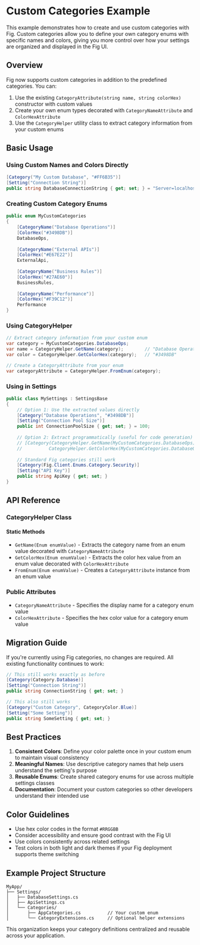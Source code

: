 # Custom Categories Example

This example demonstrates how to create and use custom categories with Fig. Custom categories allow you to define your own category enums with specific names and colors, giving you more control over how your settings are organized and displayed in the Fig UI.

## Overview

Fig now supports custom categories in addition to the predefined categories. You can:

1. Use the existing `CategoryAttribute(string name, string colorHex)` constructor with custom values
2. Create your own enum types decorated with `CategoryNameAttribute` and `ColorHexAttribute`
3. Use the `CategoryHelper` utility class to extract category information from your custom enums

## Basic Usage

### Using Custom Names and Colors Directly

```csharp
[Category("My Custom Database", "#FF6B35")]
[Setting("Connection String")]
public string DatabaseConnectionString { get; set; } = "Server=localhost;Database=MyApp;";
```

### Creating Custom Category Enums

```csharp
public enum MyCustomCategories
{
    [CategoryName("Database Operations")]
    [ColorHex("#3498DB")]
    DatabaseOps,
    
    [CategoryName("External APIs")]
    [ColorHex("#E67E22")]
    ExternalApi,
    
    [CategoryName("Business Rules")]
    [ColorHex("#27AE60")]
    BusinessRules,
    
    [CategoryName("Performance")]
    [ColorHex("#F39C12")]
    Performance
}
```

### Using CategoryHelper

```csharp
// Extract category information from your custom enum
var category = MyCustomCategories.DatabaseOps;
var name = CategoryHelper.GetName(category);        // "Database Operations"
var color = CategoryHelper.GetColorHex(category);   // "#3498DB"

// Create a CategoryAttribute from your enum
var categoryAttribute = CategoryHelper.FromEnum(category);
```

### Using in Settings

```csharp
public class MySettings : SettingsBase
{
    // Option 1: Use the extracted values directly
    [Category("Database Operations", "#3498DB")]
    [Setting("Connection Pool Size")]
    public int ConnectionPoolSize { get; set; } = 100;
    
    // Option 2: Extract programmatically (useful for code generation)
    // [Category(CategoryHelper.GetName(MyCustomCategories.DatabaseOps), 
    //          CategoryHelper.GetColorHex(MyCustomCategories.DatabaseOps))]
    
    // Standard Fig categories still work
    [Category(Fig.Client.Enums.Category.Security)]
    [Setting("API Key")]
    public string ApiKey { get; set; }
}
```

## API Reference

### CategoryHelper Class

#### Static Methods

- `GetName(Enum enumValue)` - Extracts the category name from an enum value decorated with `CategoryNameAttribute`
- `GetColorHex(Enum enumValue)` - Extracts the color hex value from an enum value decorated with `ColorHexAttribute`
- `FromEnum(Enum enumValue)` - Creates a `CategoryAttribute` instance from an enum value

### Public Attributes

- `CategoryNameAttribute` - Specifies the display name for a category enum value
- `ColorHexAttribute` - Specifies the hex color value for a category enum value

## Migration Guide

If you're currently using Fig categories, no changes are required. All existing functionality continues to work:

```csharp
// This still works exactly as before
[Category(Category.Database)]
[Setting("Connection String")]
public string ConnectionString { get; set; }

// This also still works
[Category("Custom Category", CategoryColor.Blue)]
[Setting("Some Setting")]
public string SomeSetting { get; set; }
```

## Best Practices

1. **Consistent Colors**: Define your color palette once in your custom enum to maintain visual consistency
2. **Meaningful Names**: Use descriptive category names that help users understand the setting's purpose
3. **Reusable Enums**: Create shared category enums for use across multiple settings classes
4. **Documentation**: Document your custom categories so other developers understand their intended use

## Color Guidelines

- Use hex color codes in the format `#RRGGBB`
- Consider accessibility and ensure good contrast with the Fig UI
- Use colors consistently across related settings
- Test colors in both light and dark themes if your Fig deployment supports theme switching

## Example Project Structure

```
MyApp/
├── Settings/
│   ├── DatabaseSettings.cs
│   ├── ApiSettings.cs
│   └── Categories/
│       ├── AppCategories.cs          // Your custom enum
│       └── CategoryExtensions.cs     // Optional helper extensions
```

This organization keeps your category definitions centralized and reusable across your application.